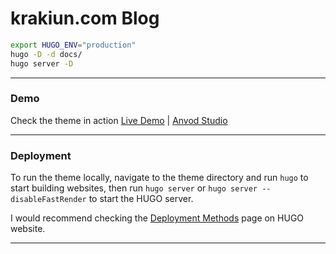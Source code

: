 # krakiun.com Blog

```bash
export HUGO_ENV="production"
hugo -D -d docs/
hugo server -D
```

* * *

### Demo

Check the theme in action [Live Demo](https://gerous-hugo.netlify.app/) |
[Anvod Studio](https://themeforest.net/user/anvodstudio)


* * *

### Deployment

To run the theme locally, navigate to the theme directory and run `hugo` to start building websites, then run `hugo server` or `hugo server --disableFastRender` to start the HUGO server.

I would recommend checking the [Deployment Methods](https://gohugo.io/hosting-and-deployment/) page on HUGO website.

* * *